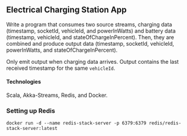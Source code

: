 ## Electrical Charging Station App

Write a program that consumes two source streams, charging data (timestamp, socketId, vehicleId, and powerInWatts) and battery data (timestamp, vehicleId, and stateOfChargeInPercent).
Then, they are combined and produce output data (timestamp, socketId, vehicleId, powerInWatts, and stateOfChargeInPercent).

Only emit output when charging data arrives. Output contains the last received timestamp for the same `vehicleId`.

#### Technologies
Scala, Akka-Streams, Redis, and Docker.

### Setting up Redis
```
docker run -d --name redis-stack-server -p 6379:6379 redis/redis-stack-server:latest
```
